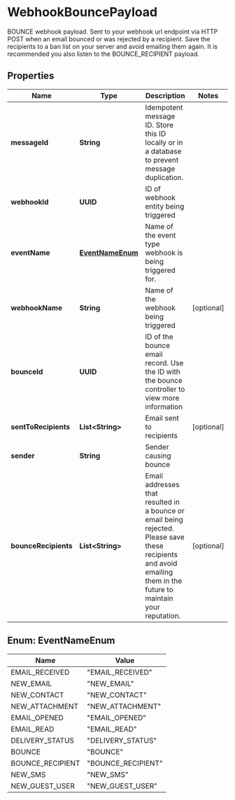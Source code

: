 

# WebhookBouncePayload

BOUNCE webhook payload. Sent to your webhook url endpoint via HTTP POST when an email bounced or was rejected by a recipient. Save the recipients to a ban list on your server and avoid emailing them again. It is recommended you also listen to the BOUNCE_RECIPIENT payload.

## Properties

| Name | Type | Description | Notes |
|------------ | ------------- | ------------- | -------------|
|**messageId** | **String** | Idempotent message ID. Store this ID locally or in a database to prevent message duplication. |  |
|**webhookId** | **UUID** | ID of webhook entity being triggered |  |
|**eventName** | [**EventNameEnum**](#EventNameEnum) | Name of the event type webhook is being triggered for. |  |
|**webhookName** | **String** | Name of the webhook being triggered |  [optional] |
|**bounceId** | **UUID** | ID of the bounce email record. Use the ID with the bounce controller to view more information |  |
|**sentToRecipients** | **List&lt;String&gt;** | Email sent to recipients |  [optional] |
|**sender** | **String** | Sender causing bounce |  |
|**bounceRecipients** | **List&lt;String&gt;** | Email addresses that resulted in a bounce or email being rejected. Please save these recipients and avoid emailing them in the future to maintain your reputation. |  [optional] |



## Enum: EventNameEnum

| Name | Value |
|---- | -----|
| EMAIL_RECEIVED | &quot;EMAIL_RECEIVED&quot; |
| NEW_EMAIL | &quot;NEW_EMAIL&quot; |
| NEW_CONTACT | &quot;NEW_CONTACT&quot; |
| NEW_ATTACHMENT | &quot;NEW_ATTACHMENT&quot; |
| EMAIL_OPENED | &quot;EMAIL_OPENED&quot; |
| EMAIL_READ | &quot;EMAIL_READ&quot; |
| DELIVERY_STATUS | &quot;DELIVERY_STATUS&quot; |
| BOUNCE | &quot;BOUNCE&quot; |
| BOUNCE_RECIPIENT | &quot;BOUNCE_RECIPIENT&quot; |
| NEW_SMS | &quot;NEW_SMS&quot; |
| NEW_GUEST_USER | &quot;NEW_GUEST_USER&quot; |



